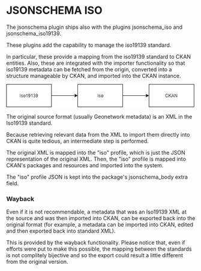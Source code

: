 # JSONSCHEMA ISO

The jsonschema plugin ships also with the plugins jsonschema_iso and jsonschema_iso19139.

These plugins add the capability to manage the iso19139 standard.

In particular, these provide a mapping from the iso19139 standard to CKAN entities. Also, these are integrated with the importer functionality so that iso19139 metadata can be fetched from the origin, converted into a structure manageable by CKAN, and imported into the CKAN instance.



![image-20220121135211037](README-resources/iso_overview.png)



The original source format (usually Geonetwork metadata) is an XML in the Iso19139 standard.

Because retrieving relevant data from the XML to import them directly into CKAN is quite tedious, an intermediate step is performed.

The original XML is mapped into the "iso" profile, which is just the JSON representation of the original XML. Then, the "iso" profile is mapped into CKAN's packages and resources and imported into the system.

The "iso" profile JSON is kept into the package's jsonschema_body extra field.



### Wayback 

Even if it is not recommendable, a metadata that was an Iso19139 XML at the source and was then imported into CKAN, can be exported back into the original format (for example, a metadata can be imported into CKAN, edited and then exported back into standard XML).

This is provided by the wayback functionality. Please notice that, even if efforts were put to make this possible, the mapping between the standards is not complitely bijective and so the export could result a little different from the original version.
